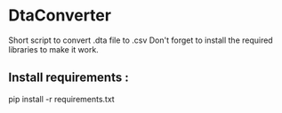 # DtaConverter
Short script to convert .dta file to .csv
Don't forget to install the required libraries to make it work.
## Install requirements :
pip install -r requirements.txt
